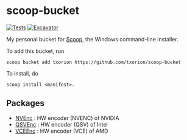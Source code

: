 # scoop-bucket

[![Tests](https://github.com/txorion/scoop-bucket/actions/workflows/ci.yml/badge.svg)](https://github.com/txorion/scoop-bucket/actions/workflows/ci.yml) [![Excavator](https://github.com/txorion/scoop-bucket/actions/workflows/excavator.yml/badge.svg)](https://github.com/txorion/scoop-bucket/actions/workflows/excavator.yml)

My personal bucket for [Scoop](https://scoop.sh), the Windows command-line installer.

To add this bucket, run
```
scoop bucket add txorion https://github.com/txorion/scoop-bucket
```
To install, do
```
scoop install <manifest>.
```

## Packages
- [NVEnc](https://github.com/rigaya/NVEnc) : HW encoder (NVENC) of NVIDIA
- [QSVEnc](https://github.com/rigaya/QSVEnc) : HW encoder (QSV) of Intel
- [VCEEnc](https://github.com/rigaya/VCEEnc) : HW encoder (VCE) of AMD
